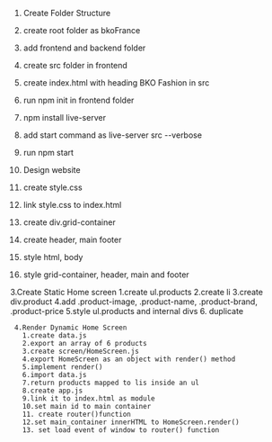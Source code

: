 1. Create Folder Structure
  1. create root folder as bkoFrance
  2. add frontend and backend folder
  3. create src folder in frontend
  4. create index.html with heading BKO Fashion in src
  5. run npm init in frontend folder
  6. npm install live-server
  7. add start command as live-server src --verbose
  8. run npm start 

2. Design website
  1. create style.css
  2. link style.css to index.html
  3. create div.grid-container
  4. create header, main footer
  5. style html, body
  6. style grid-container, header, main and footer

  3.Create Static Home screen
     1.create ul.products
     2.create li
     3.create div.product
     4.add .product-image, .product-name, .product-brand, .product-price
     5.style ul.products and internal divs
     6. duplicate 


     4.Render Dynamic Home Screen
       1.create data.js
       2.export an array of 6 products
       3.create screen/HomeScreen.js
       4.export HomeScreen as an object with render() method
       5.implement render()
       6.import data.js
       7.return products mapped to lis inside an ul 
       8.create app.js
       9.link it to index.html as module
       10.set main id to main container
       11. create router()function
       12.set main_container innerHTML to HomeScreen.render()
       13. set load event of window to router() function